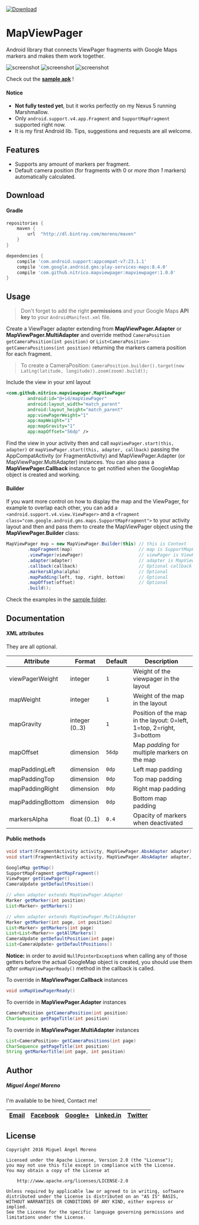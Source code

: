 [![Download](https://api.bintray.com/packages/moreno/maven/mapviewpager/images/download.svg) ](https://bintray.com/moreno/maven/mapviewpager/_latestVersion)

# MapViewPager

Android library that connects ViewPager fragments with Google Maps markers and makes them work together.

![screenshot](http://i.imgur.com/tZ7wO4D.png) ![screenshot](http://i.imgur.com/mfbp5ps.png) ![screenshot](http://i.imgur.com/C4dVMU7.png)

Check out the **[sample apk](https://github.com/nitrico/MapViewPager/raw/master/MapViewPager.apk)** !

#### Notice
* **Not fully tested yet**, but it works perfectly on my Nexus 5 running Marshmallow.
* Only `android.support.v4.app.Fragment` and `SupportMapFragment` supported right now.
* It is my first Android lib. Tips, suggestions and requests are all welcome.


## Features

* Supports any amount of markers per fragment.
* Default camera position (for fragments with 0 or *more than 1* markers) automatically calculated.


## Download

#### Gradle

```gradle
repositories {
    maven {
        url  "http://dl.bintray.com/moreno/maven" 
    }
}

dependencies {
    compile 'com.android.support:appcompat-v7:23.1.1'
    compile 'com.google.android.gms:play-services-maps:8.4.0'
    compile 'com.github.nitrico.mapviewpager:mapviewpager:1.0.0'
}
```


## Usage

> Don't forget to add the right **permissions** and your Google Maps **API key** to your `AndroidManifest.xml` file.

Create a ViewPager adapter extending from **MapViewPager.Adapter** or **MapViewPager.MultiAdapter** and override method
`CameraPosition getCameraPosition(int position)` or `List<CameraPosition> getCameraPositions(int position)` returning the markers camera position for each fragment. 

> To create a CameraPosition: `CameraPosition.builder().target(new LatLng(latitude, longitude)).zoom(zoom).build();`

Include the view in your xml layout
```xml
<com.github.nitrico.mapviewpager.MapViewPager
        android:id="@+id/mapViewPager"
        android:layout_width="match_parent"
        android:layout_height="match_parent"
        app:viewPagerWeight="1"
        app:mapWeight="1"
        app:mapGravity="1"
        app:mapOffset="56dp" />
```

Find the view in your activity then and call `mapViewPager.start(this, adapter)` or `mapViewPager.start(this, adapter, callback)` passing the AppCompatActivity (or FragmentActivity) and MapViewPager.Adapter (or MapViewPager.MultiAdapter) instances. You can also pass a **MapViewPager.Callback** instance to get notified when the GoogleMap object is created and working.

#### Builder

If you want more control on how to display the map and the ViewPager, for example to overlap each other, you can add a `<android.support.v4.view.ViewPager>` and a `<fragment class="com.google.android.gms.maps.SupportMapFragment">` to your activity layout and then and pass them to create the MapViewPager object using the **MapViewPager.Builder** class:

```java
MapViewPager mvp = new MapViewPager.Builder(this) // this is Context
        .mapFragment(map)                         // map is SupportMapFragment
        .viewPager(viewPager)                     // viewPager is ViewPager
        .adapter(adapter)                         // adapter is MapViewPager.Adapter or MapViewPager.MultiAdapter
        .callback(callback)                       // Optional callback is MapViewPager.Callback
        .markersAlpha(alpha)                      // Optional
        .mapPadding(left, top, right, bottom)     // Optional
        .mapOffset(offset)                        // Optional
        .build();
```

Check the examples in the [sample folder](https://github.com/nitrico/mapviewpager/tree/master/sample).


## Documentation

#### XML attributes

They are all optional.

|Attribute|Format|Default|Description|
|---|---|---|---|
|viewPagerWeight|integer|`1`|Weight of the viewpager in the layout|
|mapWeight|integer|`1`|Weight of the map in the layout|
|mapGravity|integer (0..3)|`1`|Position of the map in the layout: 0=left, 1=top, 2=right, 3=bottom|
|mapOffset|dimension|`56dp`|Map *padding* for multiple markers on the map|
|mapPaddingLeft|dimension|`0dp`|Left map padding|
|mapPaddingTop|dimension|`0dp`|Top map padding|
|mapPaddingRight|dimension|`0dp`|Right map padding|
|mapPaddingBottom|dimension|`0dp`|Bottom map padding|
|markersAlpha|float (0..1)|`0.4`|Opacity of markers when deactivated|

#### Public methods

```java
void start(FragmentActivity activity, MapViewPager.AbsAdapter adapter) 
void start(FragmentActivity activity, MapViewPager.AbsAdapter adapter, MapViewPager.Callback callback)

GoogleMap getMap()
SupportMapFragment getMapFragment()
ViewPager getViewPager() 
CameraUpdate getDefaultPosition()

// when adapter extends MapViewPager.Adapter
Marker getMarker(int position)
List<Marker> getMarkers()

// when adapter extends MapViewPager.MultiAdapter
Marker getMarker(int page, int position)
List<Marker> getMarkers(int page) 
List<List<Marker>> getAllMarkers()
CameraUpdate getDefaultPosition(int page) 
List<CameraUpdate> getDefaultPositions()
```
**Notice:** in order to avoid `NullPointerException`s when calling any of those getters before the actual GoogleMap object is created, you should use them _after_ `onMapViewPagerReady()` method in the callback is called.

To override in **MapViewPager.Callback** instances
```java
void onMapViewPagerReady()
```

To override in **MapViewPager.Adapter** instances
```java
CameraPosition getCameraPosition(int position)
CharSequence getPageTitle(int position)
```

To override in **MapViewPager.MultiAdapter** instances
```java
List<CameraPosition> getCameraPositions(int page)
CharSequence getPageTitle(int position)
String getMarkerTitle(int page, int position)
```


## Author

##### Miguel Ángel Moreno

I'm available to be hired, Contact me!

|[Email](mailto:nitrico@gmail.com)|[Facebook](https://www.facebook.com/miguelangelmoreno)|[Google+](https://plus.google.com/+Miguel%C3%81ngelMorenoS)|[Linked.in](https://www.linkedin.com/in/morenomiguelangel)|[Twitter](https://twitter.com/nitrico/)
|---|---|---|---|---|


## License
```
Copyright 2016 Miguel Ángel Moreno

Licensed under the Apache License, Version 2.0 (the "License");
you may not use this file except in compliance with the License.
You may obtain a copy of the License at

    http://www.apache.org/licenses/LICENSE-2.0

Unless required by applicable law or agreed to in writing, software
distributed under the License is distributed on an "AS IS" BASIS,
WITHOUT WARRANTIES OR CONDITIONS OF ANY KIND, either express or implied.
See the License for the specific language governing permissions and
limitations under the License.
```
